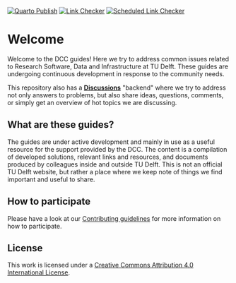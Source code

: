 [![Quarto Publish](https://github.com/TU-Delft-DCC/TU-Delft-DCC.github.io/actions/workflows/deploy.yml/badge.svg)](https://github.com/TU-Delft-DCC/TU-Delft-DCC.github.io/actions/workflows/deploy.yml)
[![Link Checker](https://github.com/TU-Delft-DCC/TU-Delft-DCC.github.io/actions/workflows/link_checker.yml/badge.svg)](https://github.com/TU-Delft-DCC/TU-Delft-DCC.github.io/actions/workflows/link_checker.yml)
[![Scheduled Link Checker](https://github.com/TU-Delft-DCC/TU-Delft-DCC.github.io/actions/workflows/scheduled_link_checker.yml/badge.svg)](https://github.com/TU-Delft-DCC/TU-Delft-DCC.github.io/actions/workflows/scheduled_link_checker.yml)


# Welcome
Welcome to the DCC guides! Here we try to address common issues related to Research Software, Data and Infrastructure at TU Delft. These guides are undergoing continuous development in response to the community needs.

This repository also has a [**Discussions**](https://github.com/TU-Delft-DCC/TU-Delft-DCC.github.io/discussions) "backend" where we try to address not only answers to problems, but also share ideas, questions, comments, or simply get an overview of hot topics we are discussing.

## What are these guides?
The guides are under active development and mainly in use as a useful resource for the support provided by the DCC. The content is a compilation of developed solutions, relevant links and resources, and documents produced by colleagues inside and outside TU Delft. This is not an official TU Delft website, but rather a place where we keep note of things we find important and useful to share.

## How to participate
Please have a look at our [Contributing guidelines](https://tu-delft-dcc.github.io/community/contribute.html) for more information on how to participate.

## License
This work is licensed under a [Creative Commons Attribution 4.0 International License](https://creativecommons.org/licenses/by/4.0/).
